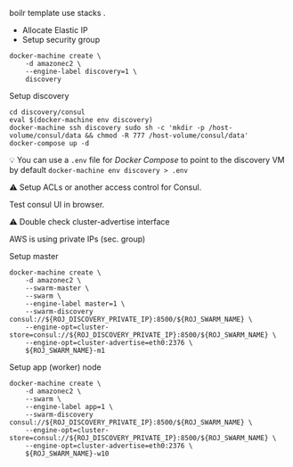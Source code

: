 boilr template use stacks .

- Allocate Elastic IP
- Setup security group

```
docker-machine create \
    -d amazonec2 \
    --engine-label discovery=1 \
    discovery
```

Setup discovery        

```
cd discovery/consul
eval $(docker-machine env discovery)
docker-machine ssh discovery sudo sh -c 'mkdir -p /host-volume/consul/data && chmod -R 777 /host-volume/consul/data'
docker-compose up -d        
```

:bulb: You can use a `.env` file for *Docker Compose* to point to the discovery VM by default `docker-machine env discovery > .env`

:warning: Setup ACLs or another access control for Consul.

Test consul UI in browser.

:warning: Double check cluster-advertise interface

AWS is using private IPs (sec. group)

Setup master

    docker-machine create \
        -d amazonec2 \
        --swarm-master \
        --swarm \
        --engine-label master=1 \
        --swarm-discovery consul://${ROJ_DISCOVERY_PRIVATE_IP}:8500/${ROJ_SWARM_NAME} \
        --engine-opt=cluster-store=consul://${ROJ_DISCOVERY_PRIVATE_IP}:8500/${ROJ_SWARM_NAME} \
        --engine-opt=cluster-advertise=eth0:2376 \
        ${ROJ_SWARM_NAME}-m1

Setup app (worker) node        
        
    docker-machine create \
        -d amazonec2 \
        --swarm \
        --engine-label app=1 \
        --swarm-discovery consul://${ROJ_DISCOVERY_PRIVATE_IP}:8500/${ROJ_SWARM_NAME} \
        --engine-opt=cluster-store=consul://${ROJ_DISCOVERY_PRIVATE_IP}:8500/${ROJ_SWARM_NAME} \
        --engine-opt=cluster-advertise=eth0:2376 \
        ${ROJ_SWARM_NAME}-w10

